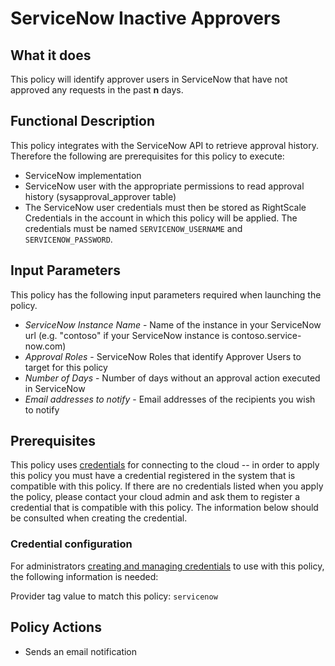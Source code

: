 # ServiceNow Inactive Approvers

## What it does

This policy will identify approver users in ServiceNow that have not approved any requests in the past **n** days.

## Functional Description

This policy integrates with the ServiceNow API to retrieve approval history. Therefore the following are prerequisites for this policy to execute:

- ServiceNow implementation
- ServiceNow user with the appropriate permissions to read approval history (sysapproval_approver table)
- The ServiceNow user credentials must then be stored as RightScale Credentials in the account in which this policy will be applied. The credentials must be named `SERVICENOW_USERNAME` and `SERVICENOW_PASSWORD`.

## Input Parameters

This policy has the following input parameters required when launching the policy.

- *ServiceNow Instance Name* - Name of the instance in your ServiceNow url (e.g. "contoso" if your ServiceNow instance is contoso.service-now.com)
- *Approval Roles* - ServiceNow Roles that identify Approver Users to target for this policy
- *Number of Days* - Number of days without an approval action executed in ServiceNow
- *Email addresses to notify* - Email addresses of the recipients you wish to notify

## Prerequisites

This policy uses [credentials](https://docs.rightscale.com/policies/users/guides/credential_management.html) for connecting to the cloud -- in order to apply this policy you must have a credential registered in the system that is compatible with this policy. If there are no credentials listed when you apply the policy, please contact your cloud admin and ask them to register a credential that is compatible with this policy. The information below should be consulted when creating the credential.

### Credential configuration

For administrators [creating and managing credentials](https://docs.rightscale.com/policies/users/guides/credential_management.html) to use with this policy, the following information is needed:

Provider tag value to match this policy: `servicenow`

## Policy Actions

- Sends an email notification

